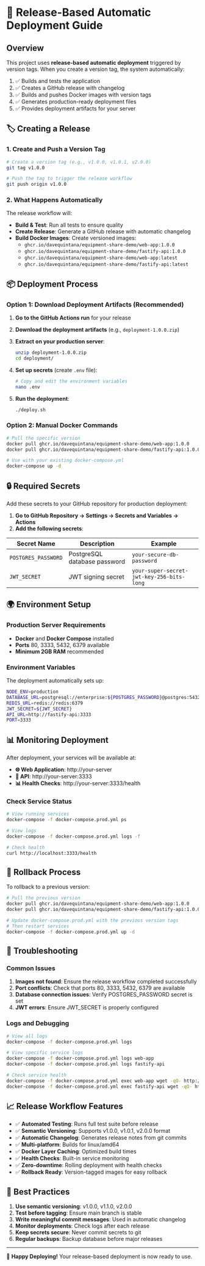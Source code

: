 # 🚀 Release-Based Automatic Deployment Guide

## Overview

This project uses **release-based automatic deployment** triggered by version tags. When you create a version tag, the system automatically:

1. ✅ Builds and tests the application
2. ✅ Creates a GitHub release with changelog
3. ✅ Builds and pushes Docker images with version tags
4. ✅ Generates production-ready deployment files
5. ✅ Provides deployment artifacts for your server

## 🏷️ Creating a Release

### 1. Create and Push a Version Tag

```bash
# Create a version tag (e.g., v1.0.0, v1.0.1, v2.0.0)
git tag v1.0.0

# Push the tag to trigger the release workflow
git push origin v1.0.0
```

### 2. What Happens Automatically

The release workflow will:

- **Build & Test**: Run all tests to ensure quality
- **Create Release**: Generate a GitHub release with automatic changelog
- **Build Docker Images**: Create versioned images:
  - `ghcr.io/davequintana/equipment-share-demo/web-app:1.0.0`
  - `ghcr.io/davequintana/equipment-share-demo/fastify-api:1.0.0`
  - `ghcr.io/davequintana/equipment-share-demo/web-app:latest`
  - `ghcr.io/davequintana/equipment-share-demo/fastify-api:latest`

## 📦 Deployment Process

### Option 1: Download Deployment Artifacts (Recommended)

1. **Go to the GitHub Actions run** for your release
2. **Download the deployment artifacts** (e.g., `deployment-1.0.0.zip`)
3. **Extract on your production server**:
   ```bash
   unzip deployment-1.0.0.zip
   cd deployment/
   ```

4. **Set up secrets** (create `.env` file):
   ```bash
   # Copy and edit the environment variables
   nano .env
   ```

5. **Run the deployment**:
   ```bash
   ./deploy.sh
   ```

### Option 2: Manual Docker Commands

```bash
# Pull the specific version
docker pull ghcr.io/davequintana/equipment-share-demo/web-app:1.0.0
docker pull ghcr.io/davequintana/equipment-share-demo/fastify-api:1.0.0

# Use with your existing docker-compose.yml
docker-compose up -d
```

## 🔒 Required Secrets

Add these secrets to your GitHub repository for production deployment:

1. **Go to GitHub Repository → Settings → Secrets and Variables → Actions**
2. **Add the following secrets**:

| Secret Name | Description | Example |
|-------------|-------------|---------|
| `POSTGRES_PASSWORD` | PostgreSQL database password | `your-secure-db-password` |
| `JWT_SECRET` | JWT signing secret | `your-super-secret-jwt-key-256-bits-long` |

## 🌍 Environment Setup

### Production Server Requirements

- **Docker** and **Docker Compose** installed
- **Ports** 80, 3333, 5432, 6379 available
- **Minimum 2GB RAM** recommended

### Environment Variables

The deployment automatically sets up:

```bash
NODE_ENV=production
DATABASE_URL=postgresql://enterprise:${POSTGRES_PASSWORD}@postgres:5432/enterprise_db
REDIS_URL=redis://redis:6379
JWT_SECRET=${JWT_SECRET}
API_URL=http://fastify-api:3333
PORT=3333
```

## 📊 Monitoring Deployment

After deployment, your services will be available at:

- **🌐 Web Application**: http://your-server
- **🔌 API**: http://your-server:3333
- **📊 Health Checks**: http://your-server:3333/health

### Check Service Status

```bash
# View running services
docker-compose -f docker-compose.prod.yml ps

# View logs
docker-compose -f docker-compose.prod.yml logs -f

# Check health
curl http://localhost:3333/health
```

## 🔄 Rollback Process

To rollback to a previous version:

```bash
# Pull the previous version
docker pull ghcr.io/davequintana/equipment-share-demo/web-app:1.0.0
docker pull ghcr.io/davequintana/equipment-share-demo/fastify-api:1.0.0

# Update docker-compose.prod.yml with the previous version tags
# Then restart services
docker-compose -f docker-compose.prod.yml up -d
```

## 🚨 Troubleshooting

### Common Issues

1. **Images not found**: Ensure the release workflow completed successfully
2. **Port conflicts**: Check that ports 80, 3333, 5432, 6379 are available
3. **Database connection issues**: Verify POSTGRES_PASSWORD secret is set
4. **JWT errors**: Ensure JWT_SECRET is properly configured

### Logs and Debugging

```bash
# View all logs
docker-compose -f docker-compose.prod.yml logs

# View specific service logs
docker-compose -f docker-compose.prod.yml logs web-app
docker-compose -f docker-compose.prod.yml logs fastify-api

# Check service health
docker-compose -f docker-compose.prod.yml exec web-app wget -qO- http://localhost:3000
docker-compose -f docker-compose.prod.yml exec fastify-api wget -qO- http://localhost:3333/health
```

## 📈 Release Workflow Features

- ✅ **Automated Testing**: Runs full test suite before release
- ✅ **Semantic Versioning**: Supports v1.0.0, v1.0.1, v2.0.0 format
- ✅ **Automatic Changelog**: Generates release notes from git commits
- ✅ **Multi-platform**: Builds for linux/amd64
- ✅ **Docker Layer Caching**: Optimized build times
- ✅ **Health Checks**: Built-in service monitoring
- ✅ **Zero-downtime**: Rolling deployment with health checks
- ✅ **Rollback Ready**: Version-tagged images for easy rollback

## 🎯 Best Practices

1. **Use semantic versioning**: v1.0.0, v1.1.0, v2.0.0
2. **Test before tagging**: Ensure main branch is stable
3. **Write meaningful commit messages**: Used in automatic changelog
4. **Monitor deployments**: Check logs after each release
5. **Keep secrets secure**: Never commit secrets to git
6. **Regular backups**: Backup database before major releases

---

🎉 **Happy Deploying!** Your release-based deployment is now ready to use.
